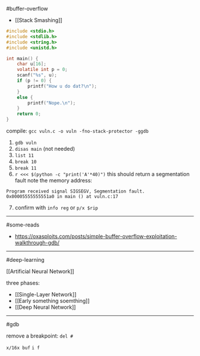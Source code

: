 #buffer-overflow

- [[Stack Smashing]]



```c
#include <stdio.h>
#include <stdlib.h>
#include <string.h>
#include <unistd.h>

int main() {
    char u[16];
    volatile int p = 0;
    scanf("%s", u);
    if (p != 0) {
        printf("How u do dat?\n");
    }
    else {
        printf("Nope.\n");
    }
    return 0;
}
```

compile: `gcc vuln.c -o vuln -fno-stack-protector -ggdb`

1. `gdb vuln`
2. `disas main` (not needed)
3. `list 11`
4. `break 10`
5. `break 11`
6. `r <<< $(python -c "print('A'*40)")` this should return a segmentation fault
note the memory address: 
```
Program received signal SIGSEGV, Segmentation fault.
0x00005555555551a0 in main () at vuln.c:17
```
7. confirm with `info reg` or `p/x $rip`

---

#some-reads

- https://oxasploits.com/posts/simple-buffer-overflow-exploitation-walkthrough-gdb/


---

#deep-learning

[[Artificial Neural Network]]

three phases:

- [[Single-Layer Network]]
- [[Early something soemthing]]
- [[Deep Neural Network]]


---

#gdb

remove a breakpoint: `del #`

`x/16x buf`
`i f`